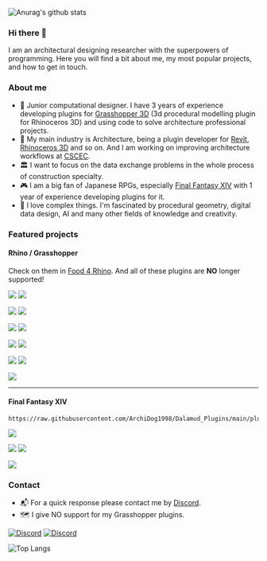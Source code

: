 ![Anurag's github stats](https://github-readme-stats.vercel.app/api?username=ArchiDog1998&show_icons=true&count_private=true&theme=dark)

### Hi there 👋
I am an architectural designing researcher with the superpowers of programming. Here you will find a bit about me, my most popular projects, and how to get in touch.

### About me
- 🦗 Junior computational designer. I have 3 years of experience developing plugins for [Grasshopper 3D](https://www.grasshopper3d.com/) (3d procedural modelling plugin for Rhinoceros 3D) and using code to solve architecture professional projects. 
- 🏢 My main industry is Architecture, being a plugin developer for [Revit](https://www.autodesk.com/products/revit/overview), [Rhinoceros 3D](https://www.rhino3d.com/) and so on. And I am working on improving architecture workflows at [CSCEC](https://www.cscec.com/).
- 🏛️ I want to focus on the data exchange problems in the whole process of construction specialty.
- 🎮 I am a big fan of Japanese RPGs, especially [Final Fantasy XIV](https://www.finalfantasyxiv.com/) with 1 year of experience developing plugins for it.
- 💖 I love complex things. I'm fascinated by procedural geometry, digital data design, AI and many other fields of knowledge and creativity.

 ### Featured projects 
 #### Rhino / Grasshopper
Check on them in [Food 4 Rhino](https://www.food4rhino.com/en/app/persistent-data-editor). And all of these plugins are **NO** longer supported!

 [![](https://github-readme-stats.vercel.app/api/pin/?username=ArchiDog1998&repo=PersistentDataEditor&theme=dark)](https://github.com/ArchiDog1998/PersistentDataEditor)
[![](https://github-readme-stats.vercel.app/api/pin/?username=ArchiDog1998&repo=QuickConnection&theme=dark)](https://github.com/ArchiDog1998/QuickConnection)

[![](https://github-readme-stats.vercel.app/api/pin/?username=ArchiDog1998&repo=SuperHelper&theme=dark)](https://github.com/ArchiDog1998/SuperHelper)
[![](https://github-readme-stats.vercel.app/api/pin/?username=ArchiDog1998&repo=SolutionAsync&theme=dark)](https://github.com/ArchiDog1998/SolutionAsync)

[![](https://github-readme-stats.vercel.app/api/pin/?username=ArchiDog1998&repo=WiresRenderer&theme=dark)](https://github.com/ArchiDog1998/WiresRenderer)
[![](https://github-readme-stats.vercel.app/api/pin/?username=ArchiDog1998&repo=CapsuleRenderer&theme=dark)](https://github.com/ArchiDog1998/CapsuleRenderer)

[![](https://github-readme-stats.vercel.app/api/pin/?username=ArchiDog1998&repo=WatermarkPainter&theme=dark)](https://github.com/ArchiDog1998/WatermarkPainter)
[![](https://github-readme-stats.vercel.app/api/pin/?username=ArchiDog1998&repo=RibbonTabIconsFixer&theme=dark)](https://github.com/ArchiDog1998/RibbonTabIconsFixer)

[![](https://github-readme-stats.vercel.app/api/pin/?username=ArchiDog1998&repo=ArchiVision&theme=dark)](https://github.com/ArchiDog1998/ArchiVision)
[![](https://github-readme-stats.vercel.app/api/pin/?username=ArchiDog1998&repo=PlaceHolderEditor&theme=dark)](https://github.com/ArchiDog1998/PlaceHolderEditor)

[![](https://github-readme-stats.vercel.app/api/pin/?username=ArchiDog1998&repo=DiscordPresence&theme=dark)](https://github.com/ArchiDog1998/DiscordPresence)

---
#### Final Fantasy XIV

```
https://raw.githubusercontent.com/ArchiDog1998/Dalamud_Plugins/main/pluginmaster.json
```
[![](https://github-readme-stats.vercel.app/api/pin/?username=ArchiDog1998&repo=Dalamud_Plugins&theme=dark)](https://github.com/ArchiDog1998/Dalamud_Plugins)

[![](https://github-readme-stats.vercel.app/api/pin/?username=ArchiDog1998&repo=RotationSolver&theme=dark)](https://github.com/ArchiDog1998/RotationSolver)
[![](https://github-readme-stats.vercel.app/api/pin/?username=ArchiDog1998&repo=FakeName&theme=dark)](https://github.com/ArchiDog1998/FakeName)

[![](https://github-readme-stats.vercel.app/api/pin/?username=ArchiDog1998&repo=XIVPainter&theme=dark)](https://github.com/ArchiDog1998/XIVPainter)

### Contact
- 📬 For a quick response please contact me by [Discord](https://discord.com/users/1007293294100877322).
- 🗺️ I give NO support for my Grasshopper plugins.

[![Discord](https://discordapp.com/api/guilds/1041530867526410361/embed.png?style=banner2)](https://discord.gg/m9CFSZVVBp)
[![Discord](https://discordapp.com/api/guilds/1064448004498653245/embed.png?style=banner2)](https://discord.gg/4fECHunam9)

![Top Langs](https://github-readme-stats.vercel.app/api/top-langs/?username=ArchiDog1998&layout=compact&theme=dark)
